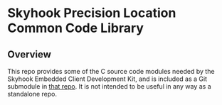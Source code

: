 # Skyhook Precision Location Common Code Library

## Overview

This repo provides some of the C source code modules needed by the Skyhook Embedded Client Development Kit, and is included as a Git submodule in [that repo](https://github.com/SkyhookWireless/embedded-client). It is not intended to be useful in any way as a standalone repo.
